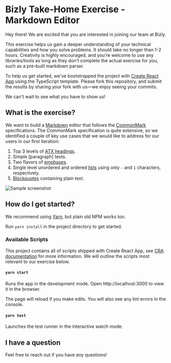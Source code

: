 # Bizly Take-Home Exercise - Markdown Editor

Hey there! We are excited that you are interested in joining our team at Bizly.

This exercise helps us gain a deeper understanding of your technical capabilities and how you solve problems. It should take no longer than 1-2 hours. Creativity is highly encouraged, and you’re welcome to use any libraries/tools as long as they don’t complete the actual exercise for you, such as a pre-built markdown parser.

To help us get started, we've bootstrapped the project with [Create React App](http://create-react-app.dev/) using the TypeScript template. Please fork this repository, and submit the results by sharing your fork with us—we enjoy seeing your commits.

We can't wait to see what you have to show us!

## What is the exercise?

We want to build a [Markdown](https://daringfireball.net/projects/markdown/) editor that follows the [CommonMark](https://commonmark.org/) specifications. The CommonMark specification is quite extensive, so we identified a couple of key use cases that we would like to address for our users in our first iteration:

1. Top 3 levels of [ATX headings](https://spec.commonmark.org/0.29/#atx-headings).
1. Simple [paragraph] texts.
1. Two flavors of [emphases](https://spec.commonmark.org/0.29/#emphasis-and-strong-emphasis).
1. Single level unordered and ordered [lists](https://spec.commonmark.org/0.29/#lists) using only `-` and `1` characters, respectively.
1. [Blockquotes](https://spec.commonmark.org/0.29/#block-quotes) containing plain text.

![Sample screenshot](https://user-images.githubusercontent.com/768643/80896544-60440700-8cbd-11ea-8905-b1d2f6617522.png)

## How do I get started?

We recommend using [Yarn](https://yarnpkg.com/), but plain old NPM works too.

Run `yarn install` in the project directory to get started.

### Available Scripts

This project contains all of scripts shipped with Create React App, see [CRA documentation](https://create-react-app.dev/docs/available-scripts/) for more information. We will outline the scripts most relevant to our exercise below.

#### `yarn start`

Runs the app in the development mode. Open http://localhost:3000 to view it in the browser.

The page will reload if you make edits. You will also see any lint errors in the console.

#### `yarn test`

Launches the test runner in the interactive watch mode.

## I have a question

Feel free to reach out if you have any questions!

